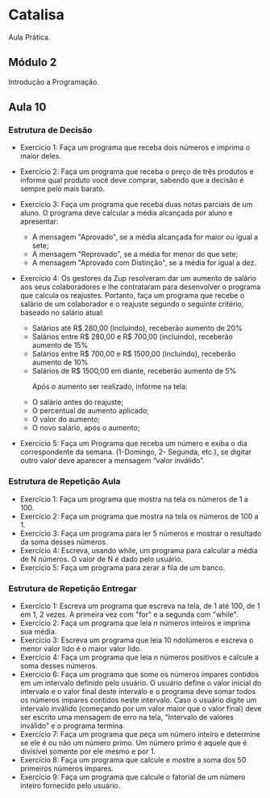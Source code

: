 # Catalisa

Aula Prática.

## Módulo 2

Introdução a Programação.

## Aula 10

### Estrutura de Decisão

* Exercício 1: Faça um programa que receba dois números e imprima o maior deles.
* Exercício 2: Faça um programa que receba o preço de três produtos e informe qual produto você deve comprar, sabendo que a decisão é sempre pelo mais barato.
* Exercício 3: Faça um programa que receba duas notas parciais de um aluno. O programa deve calcular a média alcançada por aluno e apresentar:
  * A mensagem "Aprovado", se a média alcançada for maior ou igual a sete;
  * A mensagem "Reprovado", se a média for menor do que sete;
  * A mensagem "Aprovado com Distinção", se a média for igual a dez.
* Exercício 4: Os gestores da Zup resolveram dar um aumento de salário aos seus colaboradores e lhe contrataram para desenvolver o programa que calcula os reajustes. Portanto, faça um programa que recebe o salário de um colaborador e o reajuste segundo o seguinte critério, baseado no salário atual:
  * Salários até R$ 280,00 (incluindo), receberão aumento de 20%
  * Salários entre R$ 280,00 e R$ 700,00 (incluindo), receberão aumento de 15%
  * Salários entre R$ 700,00 e R$ 1500,00 (incluindo), receberão aumento de 10%
  * Salários de R$ 1500,00 em diante, receberão aumento de 5% <p>Após o aumento ser realizado, informe na tela:</p>
  * O salário antes do reajuste;
  * O percentual de aumento aplicado;
  * O valor do aumento;
  * O novo salário, após o aumento;

* Exercício 5: Faça um Programa que receba um número e exiba o dia correspondente da semana. (1-Domingo, 2- Segunda, etc.), se digitar outro valor deve aparecer a mensagem “valor inválido”.
### Estrutura de Repetição Aula

* Exercício 1: Faça um programa que mostra na tela os números de 1 a 100.
* Exercício 2: Faça um programa que mostra na tela os números de 100 a 1.
* Exercício 3: Faça um programa para ler 5 números e mostrar o resultado da soma desses números.
* Exercício 4: Escreva, usando while, um programa para calcular a média de N números. O valor de N é dado pelo usuário.
* Exercício 5: Faça um programa para zerar a fila de um banco.

### Estrutura de Repetição Entregar

* Exercício 1: Escreva um programa que escreva na tela, de 1 até 100, de 1 em 1, 2 vezes. A primeira vez com "for" e a segunda com "while".
* Exercício 2: Faça um programa que leia n números inteiros e imprima sua média.
* Exercício 3: Escreva um programa que leia 10 ndoIúmeros e escreva o menor valor lido é o maior valor lido.
* Exercício 4: Faça um programa que leia n números positivos e calcule a soma desses números.
* Exercício 6: Faça um programa que some os números ímpares contidos em um intervalo definido pelo usuário. O usuário define o valor inicial do intervalo e o valor final deste intervalo e o programa deve somar todos os números ímpares contidos neste intervalo. Caso o usuário digite um intervalo inválido (começando por um valor maior que o valor final) deve ser escrito uma mensagem de erro na tela, “Intervalo de valores inválido” e o programa termina.
* Exercício 7: Faça um programa que peça um número inteiro e determine se ele é ou não um número primo. Um número primo é aquele que é divisível somente por ele mesmo e por 1.
* Exercício 8: Faça um programa que calcule e mostre a soma dos 50 primeiros números ímpares.
* Exercício 9: Faça um programa que calcule o fatorial de um número inteiro fornecido pelo usuário. 















